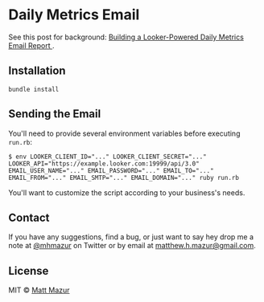 # Daily Metrics Email

See this post for background: [Building a Looker-Powered Daily Metrics Email Report
](https://mattmazur.com/2018/06/26/building-a-looker-powered-daily-metrics-email-report/).

## Installation

```
bundle install
```

## Sending the Email

You'll need to provide several environment variables before executing `run.rb`:

```
$ env LOOKER_CLIENT_ID="..." LOOKER_CLIENT_SECRET="..." LOOKER_API="https://example.looker.com:19999/api/3.0"  EMAIL_USER_NAME="..." EMAIL_PASSWORD="..." EMAIL_TO="..." EMAIL_FROM="..." EMAIL_SMTP="..." EMAIL_DOMAIN="..." ruby run.rb
```

You'll want to customize the script according to your business's needs.

## Contact

If you have any suggestions, find a bug, or just want to say hey drop me a note at [@mhmazur](https://twitter.com/mhmazur) on Twitter or by email at matthew.h.mazur@gmail.com.

## License

MIT © [Matt Mazur](https://mattmazur.com)
